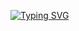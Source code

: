 [![Typing SVG](https://readme-typing-svg.demolab.com/?lines=Hi,+I'm+@MegaKiwiCoder;I+use+the+following+languages:;HTML+and+CSS;Python+and+Bash;This+profile+is+mostly+crap;and+a+few+good+projects)](https://git.io/typing-svg)
